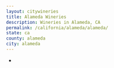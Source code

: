 ```yaml
---
layout: citywineries
title: Alameda Wineries
description: Wineries in Alameda, CA
permalink: /california/alameda/alameda/
state: ca
county: alameda
city: alameda
---
```

-
